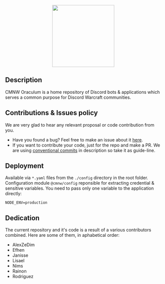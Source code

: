 <p align="center">
  <img src="https://user-images.githubusercontent.com/907696/221422670-61897db8-4bbc-4436-969f-bdc5cf194275.svg" width="200"/>
</p>

## Description

CMNW Oraculum is a home repository of Discord bots & applications which serves a common purpose for Discord Warcraft communities.


## Contributions & Issues policy

We are very glad to hear any relevant proposal or code contribution from you. 

 - Have you found a bug? Feel free to make an issue about it [here](https://github.com/AlexZeDim/cmnw-oraculum/issues).
 - If you want to contribute your code, just for the repo and make a PR. We are using [conventional commits](https://www.conventionalcommits.org/en/v1.0.0/) in description so take it as guide-line.

## Deployment

Available via `*.yaml` files from the `./config` directory in the root folder. Configuration module `@cmnw/config` reponsible for extracting credential & sensitive variables. You need to pass only one variable to the application directly:

```env
NODE_ENV=production
```

## Dedication

The current repository and it's code is a result of a various contributors combined. Here are some of them, in aphabetical order:

 - AlexZeDim
 - Efhen
 - Janisse
 - Lisael
 - Nims
 - Rainon
 - Rodriguez

